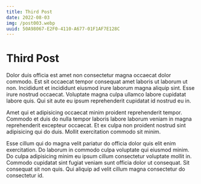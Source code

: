 ```yaml
---
title: Third Post
date: 2022-08-03
img: /post003.webp
uuid: 50A98067-E2F0-4110-A677-01F1AF7E128C
---
```


# Third Post

Dolor duis officia est amet non consectetur magna occaecat dolor commodo. Est sit occaecat tempor consequat amet laboris ut laborum ut non. Incididunt et incididunt eiusmod irure laborum magna aliquip sint. Esse irure nostrud occaecat. Voluptate magna culpa ullamco labore cupidatat labore quis. Qui sit aute eu ipsum reprehenderit cupidatat id nostrud eu in.

Amet qui et adipisicing occaecat minim proident reprehenderit tempor. Commodo et duis do nulla tempor laboris labore laborum veniam in magna reprehenderit excepteur occaecat. Et ex culpa non proident nostrud sint adipisicing qui do duis. Mollit exercitation commodo sit minim.

Esse cillum qui do magna velit pariatur do officia dolor quis elit enim exercitation. Do laborum in commodo culpa voluptate qui eiusmod minim. Do culpa adipisicing minim eu ipsum cillum consectetur voluptate mollit in. Commodo cupidatat sint fugiat veniam sunt officia dolor ut consequat. Sit consequat sit non quis. Qui aliquip ad velit cillum magna consectetur do consectetur id.
